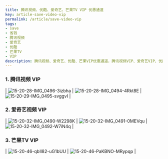 ```yaml
---
title: 腾讯视频、优酷、爱奇艺、芒果TV VIP 优惠通道
key: article-save-video-vip
permalink: /article/save-video-vip
tags:
- save
- 省钱
- 腾讯视频
- 爱奇艺
- 优酷
- 芒果TV
- VIP
description: 腾讯视频、爱奇艺、优酷、芒果VIP优惠通道，腾讯视频VIP、爱奇艺VIP、优酷VIP、芒果VIP。
---
```


### 1. 腾讯视频 VIP 

| ![15-20-28-IMG_0496-3izbha](https://up-img.yonghong.tech/pic/2020/05/15-20-28-IMG_0496-3izbha.PNG) | ![15-20-28-IMG_0494-4Rkt8E](https://up-img.yonghong.tech/pic/2020/05/15-20-28-IMG_0494-4Rkt8E.PNG) | ![15-20-29-IMG_0495-svggvI](https://up-img.yonghong.tech/pic/2020/05/15-20-29-IMG_0495-svggvI.PNG) |

<!--more-->

### 2. 爱奇艺视频 VIP

| ![15-20-32-IMG_0490-W2298K](https://up-img.yonghong.tech/pic/2020/05/15-20-32-IMG_0490-W2298K.JPG) | ![15-20-32-IMG_0491-0MEVqu](https://up-img.yonghong.tech/pic/2020/05/15-20-32-IMG_0491-0MEVqu.JPG) | ![15-20-32-IMG_0492-W7iN4q](https://up-img.yonghong.tech/pic/2020/05/15-20-32-IMG_0492-W7iN4q.JPG) |

### 3. 芒果TV VIP

| ![15-20-46-qbIl82-uG1bUU](https://up-img.yonghong.tech/pic/2020/05/15-20-46-qbIl82-uG1bUU.jpg) | ![15-20-46-PaKBNO-MRypqp](https://up-img.yonghong.tech/pic/2020/05/15-20-46-PaKBNO-MRypqp.jpg) |
